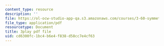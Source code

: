 ```yaml
---
content_type: resource
description: ''
file: https://ol-ocw-studio-app-qa.s3.amazonaws.com/courses/3-60-symmetry-structure-and-tensor-properties-of-materials-fall-2005/cd6300fc1bc4b6e4f838d58cc7e4cf63_2dms7bxzoXk.pdf
file_type: application/pdf
resourcetype: Document
title: 3play pdf file
uid: cd6300fc-1bc4-b6e4-f838-d58cc7e4cf63
---
```

